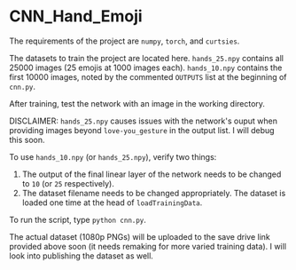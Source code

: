 # CNN_Hand_Emoji

The requirements of the project are `numpy`, `torch`, and `curtsies`.

The datasets to train the project are located here. `hands_25.npy` contains all 25000 images (25 emojis at 1000 images each). `hands_10.npy` contains the first 10000 images, noted by the commented `OUTPUTS` list at the beginning of `cnn.py`.

After training, test the network with an image in the working directory.

DISCLAIMER: `hands_25.npy` causes issues with the network's ouput when providing images beyond `love-you_gesture` in the output list. I will debug this soon.

To use `hands_10.npy` (or `hands_25.npy`), verify two things:
1) The output of the final linear layer of the network needs to be changed to `10` (or `25` respectively).
2) The dataset filename needs to be changed appropriately. The dataset is loaded one time at the head of `loadTrainingData`.

To run the script, type `python cnn.py`.

The actual dataset (1080p PNGs) will be uploaded to the save drive link provided above soon (it needs remaking for more varied training data). I will look into publishing the dataset as well.
